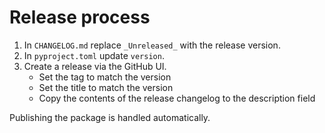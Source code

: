 # Release process

1.  In `CHANGELOG.md` replace `_Unreleased_` with the release version.
1.  In `pyproject.toml` update `version`.
1.  Create a release via the GitHub UI.
    -   Set the tag to match the version
    -   Set the title to match the version
    -   Copy the contents of the release changelog to the description field

Publishing the package is handled automatically.
